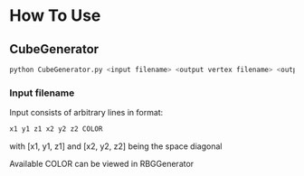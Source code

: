 # How To Use

## CubeGenerator

```bash
python CubeGenerator.py <input filename> <output vertex filename> <output color filename>
```

### Input filename
Input consists of arbitrary lines in format:
```bash
x1 y1 z1 x2 y2 z2 COLOR
```
with [x1, y1, z1] and [x2, y2, z2] being the space diagonal

Available COLOR can be viewed in RBGGenerator 
